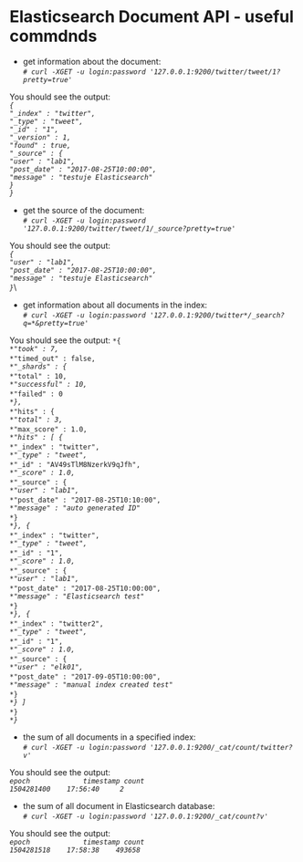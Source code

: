Elasticsearch Document API - useful commdnds
============================================

- get information about the document:\
*`# curl -XGET -u login:password '127.0.0.1:9200/twitter/tweet/1?pretty=true'`*

You should see the output:\
*`{`*\
  *`"_index" : "twitter",`*\
  *`"_type" : "tweet",`*\
  *`"_id" : "1",`*\
  *`"_version" : 1,`*\
  *`"found" : true,`*\
  *`"_source" : {`*\
    *`"user" : "lab1",`*\
    *`"post_date" : "2017-08-25T10:00:00",`*\
    *`"message" : "testuje Elasticsearch"`*\
  *`}`*\
*`}`*

- get the source of the document:\
*`# curl -XGET -u login:password '127.0.0.1:9200/twitter/tweet/1/_source?pretty=true'`*

You should see the output:\
*`{`*\
  *`"user" : "lab1",`*\
  *`"post_date" : "2017-08-25T10:00:00",`*\
  *`"message" : "testuje Elasticsearch"`*\
*`}`*\

- get information about all documents in the index:\
*`# curl -XGET -u login:password '127.0.0.1:9200/twitter*/_search?q=*&pretty=true'`*

You should see the output:
`*{`*\
  `*"took" : 7,`*\
  `*"timed_out" : false,`*\
  `*"_shards" : {`*\
    `*"total" : 10,`*\
    `*"successful" : 10,`*\
    `*"failed" : 0`*\
  `*},`*\
  `*"hits" : {`*\
    `*"total" : 3,`*\
    `*"max_score" : 1.0,`*\
    `*"hits" : [ {`*\
      `*"_index" : "twitter",`*\
      `*"_type" : "tweet",`*\
      `*"_id" : "AV49sTlM8NzerkV9qJfh",`*\
      `*"_score" : 1.0,`*\
      `*"_source" : {`*\
        `*"user" : "lab1",`*\
        `*"post_date" : "2017-08-25T10:10:00",`*\
        `*"message" : "auto generated ID"`*\
      `*}`*\
    `*}, {`*\
      `*"_index" : "twitter",`*\
      `*"_type" : "tweet",`*\
      `*"_id" : "1",`*\
      `*"_score" : 1.0,`*\
      `*"_source" : {`*\
        `*"user" : "lab1",`*\
        `*"post_date" : "2017-08-25T10:00:00",`*\
        `*"message" : "Elasticsearch test"`*\
      `*}`*\
    `*}, {`*\
      `*"_index" : "twitter2",`*\
      `*"_type" : "tweet",`*\
      `*"_id" : "1",`*\
      `*"_score" : 1.0,`*\
      `*"_source" : {`*\
        `*"user" : "elk01",`*\
        `*"post_date" : "2017-09-05T10:00:00",`*\
        `*"message" : "manual index created test"`*\
      `*}`*\
    `*} ]`*\
  `*}`*\
`*}`*

- the sum of all documents in a specified index:\
*`# curl -XGET -u login:password '127.0.0.1:9200/_cat/count/twitter?v'`*

You should see the output:\
*`epoch      		timestamp count`*\
*`1504281400 	17:56:40     2`*

- the sum of all document in Elasticsearch database:\
*`# curl -XGET -u login:password '127.0.0.1:9200/_cat/count?v'`*

You should see the output:\
*`epoch      		timestamp count`*\
*`1504281518 	17:58:38    493658`*
